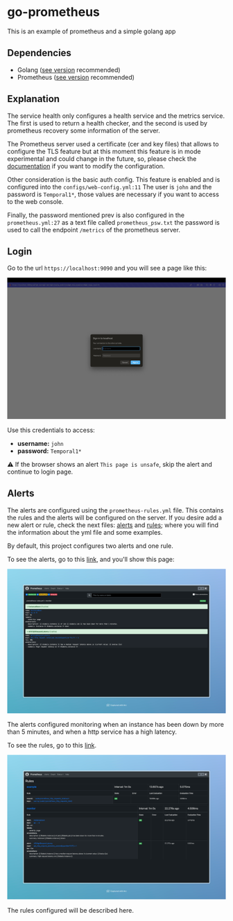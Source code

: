 # go-prometheus
This is an example of prometheus and a simple golang app

## Dependencies
* Golang ([see version][golang-version] recommended)
* Prometheus ([see version][prometheus-version] recommended)

## Explanation
The service health only configures a health service and the metrics service.
The first is used to return a health checker, and the second is used by prometheus recovery some information of the server.

The Prometheus server used a certificate (cer and key files) that allows to configure the TLS feature but at this moment
this feature is in mode experimental and could change in the future, so, please check the [documentation](https://prometheus.io/docs/prometheus/latest/configuration/https/)
if you want to modify the configuration.

Other consideration is the basic auth config. This feature is enabled and is configured into the `configs/web-config.yml:11`
The user is `john` and the password is `Temporal1*`, those values are necessary if you want to access to the web console.

Finally, the password mentioned prev is also configured in the `prometheus.yml:27` as a text file called `prometheus_psw.txt`
the password is used to call the endpoint `/metrics` of the prometheus server.

## Login
Go to the url `https://localhost:9090` and you will see a page like this:

![login_page](assets/login.png)

Use this credentials to access:
* **username:** `john`
* **password:** `Temporal1*`

⚠️ If the browser shows an alert `This page is unsafe`, skip the alert and continue to login page.

## Alerts
The alerts are configured using the `prometheus-rules.yml` file. This contains the rules and the alerts will be configured
on the server. If you desire add a new alert or rule, check the next files: [alerts](docs/prometheus.example.alerts.yml) and
[rules](docs/prometheus.example.rules.yml); where you will find the information about the yml file and some examples.

By default, this project configures two alerts and one rule.

To see the alerts, go to this [link](https://localhost:9090/alerts?search=), and you'll show this page:

![alerts_page](assets/alerts.png)

The alerts configured monitoring when an instance has been down by more than 5 minutes, and when a http service has a high latency.


To see the rules, go to this [link](https://localhost:9090/rules).

![rules_page](assets/rules.png)

The rules configured will be described here.


[golang-version]: .goversion
[prometheus-version]: .prometheusversion
